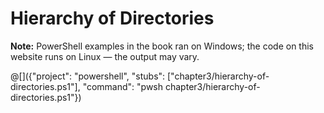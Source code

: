 # Hierarchy of Directories

__Note:__ PowerShell examples in the book ran on Windows; the code on this
website runs on Linux — the output may vary.

@[]({"project": "powershell", "stubs": ["chapter3/hierarchy-of-directories.ps1"], "command": "pwsh chapter3/hierarchy-of-directories.ps1"})
